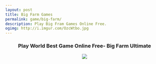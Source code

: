```yaml
---
layout: post
title: Big Farm Games
permalink: game/big-farm/
description: Play Big Fram Games Online Free.
ogimg: http://i.imgur.com/OzcWtbo.jpg
---
```

<div class="jumbotron">
 <center><h3> Play World Best Game Online Free- Big Farm Ultimate</h3>
  <a href="http://mmtrkpy.com/mt/y254335474w233t224q2u234/">
<img src="http://i.imgur.com/OzcWtbo.jpg">
</a> 
  </center>
</div>


